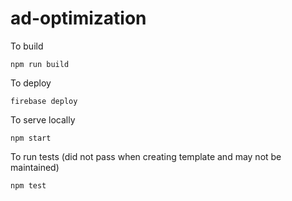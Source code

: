 # ad-optimization

To build

```
npm run build
```

To deploy

```
firebase deploy
```

To serve locally

```
npm start
```

To run tests (did not pass when creating template and may not be maintained)

```
npm test
```
